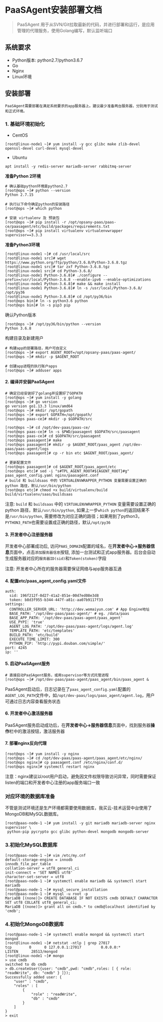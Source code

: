 # PaaSAgent安装部署文档

> PaaSAgent 用于从SVN/Git拉取最新的代码，并进行部署和运行，是应用管理的代理服务，使用Golang编写，默认监听端口

## 系统要求

- Python版本: python2.7/python3.6.7
- Go
- Nginx
- Linux环境

## 安装部署
    PaaSAgent需要部署在满足系统要求的app服务器上。建议最少准备两台服务器，分别用于测试和正式环境。

### 1. 基础环境初始化

- CentOS

```
[root@linux-node1 ~]# yum install -y gcc glibc make zlib-devel openssl-devel curl-devel mysql-devel
```

- Ubuntu

```
apt install -y redis-server mariadb-server rabbitmq-server
```

**准备Python 2环境**
```
# 确认基础python环境是python2.7
[root@ops ~]# python --version
Python 2.7.15

# 执行以下命令确定python的安装路径
[root@ops ~]# which python

# 安装 virtualenv 及 预装包
[root@ops ~]# pip install -r /opt/opsany-paas/paas-ce/paasagent/etc/build/packages/requirements.txt
[root@ops ~]# pip install virtualenv virtualenvwrapper supervisor==3.3.3
```

**准备Python3环境**

```
[root@linux-node1 ~]# cd /usr/local/src
[root@linux-node1 src]# wget https://www.python.org/ftp/python/3.6.8/Python-3.6.8.tgz
[root@linux-node1 src]# tar zxf Python-3.6.8.tgz
[root@linux-node1 src]# cd Python-3.6.8/
[root@linux-node1 Python-3.6.8]# ./configure --prefix=/usr/local/Python-3.6.8 --enable-ipv6 --enable-optimizations
[root@linux-node1 Python-3.6.8]# make && make install
[root@linux-node1 Python-3.6.8]# ln -s /usr/local/Python-3.6.8/ /opt/py36
[root@linux-node1 Python-3.6.8]# cd /opt/py36/bin
[root@ops bin]# ln -s python3.6 python
[root@ops bin]# ln -s pip3 pip
```

确认Python版本
```
[root@ops ~]# /opt/py36/bin/python --version
Python 3.6.8
```

构建目录及新建用户
```
# 构建app的部署路径，用户可自定义
[root@ops ~]# export AGENT_ROOT=/opt/opsany-paas/paas-agent/
[root@ops ~]# mkdir -p $AGENT_ROOT

# 创建app进程的执行账户apps
[root@ops ~]# adduser apps
```

#### 2. 编译并安装PaaSAgent

```
# 确定已经安装好了golang并设置好了GOPATH
[root@ops ~]# yum install -y golang
[root@ops ~]# go version
go version go1.13.3 linux/amd64
[root@ops ~]# mkdir /opt/gopath
[root@ops ~]# export GOPATH=/opt/gopath/
[root@ops paas-ce]# mkdir -p $GOPATH/src

[root@ops ~]# cd /opt/dev-paas/paas-ce/
[root@ops paas-ce]# ln -s $PWD/paasagent $GOPATH/src/paasagent
[root@ops paas-ce]# cd $GOPATH/src/paasagent
[root@ops paasagent]# make
[root@ops paasagent]# mkdir -p $AGENT_ROOT/paas_agent /opt/dev-paas/paas-agent/logs
[root@ops paasagent]# cp -r bin etc $AGENT_ROOT/paas_agent/

# 更新配置文件
[root@ops paasagent]# cd $AGENT_ROOT/paas_agent/etc
[root@ops etc]# sed -i "s#TPL_AGENT_ROOT#${AGENT_ROOT}#g" paas_agent_config.yaml nginx/paasagent.conf
# build 和 buildsaas 中的 VIRTUALENVWRAPPER_PYTHON 变量需要设置正确的 python 路径，默认/usr/bin/python
[root@ops etc]# chmod +x build/virtualenv/build  build/virtualenv/saas/buildsaas

```

注意: `build` 和 `buildsaas` 中的 `VIRTUALENVWRAPPER_PYTHON` 变量需要设置正确的 python 路径，默认`/usr/bin/python`, 如果上一步`which python`的返回结果不是`/usr/bin/python`, 需要修改为对应正确的路径；如果用到了python3，`PYTHON3_PATH`也需要设置成正确的路径，默认`/opt/py36`

#### 3. 开发者中心注册服务器

开发者中心部署成功后, 访问`PAAS_DOMAIN`配置的域名，在**开发者中心->服务器信息**页面中，点击`添加服务器信息`按钮, 添加一台测试和正式app服务器。后台会自动生成服务器对应的`服务器ID(sid)`和`Token(stoken)`字段

注意: 开发者中心所在的服务器需要保证网络与app服务器互通

#### 4. 配置etc/paas_agent_config.yaml文件

```
auth:
  sid: 196f212f-0d27-41a2-851e-00d7ed08e3d8
  token: b8d3f955-b344-447f-a81c-aa07b9117f33
settings:
  CONTROLLER_SERVER_URL: 'http://dev.womaiyun.com' # App Engine地址
  BASE_PATH: '/opt/dev-paas/paas-agent/' # eg. /data/paas
  BASE_APP_PATH: '/opt/dev-paas/paas-agent/paas_agent'
  USE_PYPI: 'true'
  AGENT_LOG_PATH: '/opt/dev-paas/paas-agent/logs/agent.log'
  TEMPLATE_PATH: 'etc/templates'
  BUILD_PATH: 'etc/build'
  EXECUTE_TIME_LIMIT: 300
  PYTHON_PIP: 'http://pypi.douban.com/simple/'
port: 4245
ip: ''
```

#### 5. 启动PaaSAgent服务

```
# 直接启动PaaSAgent服务，或用supervisor等方式托管进程
[root@ops ~]# /opt/dev-paas/paas-agent/paas_agent/bin/paas_agent &
```
PaaSAgent启动后，日志记录在了`paas_agent_config.yaml`配置的`AGENT_LOG_PATH`文件中，如`/opt/dev-paas/logs/paas_agent/agent.log`，用户可通过日志内容查看服务状态

#### 6. 开发者中心激活服务器
PaaSAgent服务启动成功后，在**开发者中心->服务器信息**页面中，找到服务器**操作**栏中的激活按钮，激活服务器

#### 7. 部署nginx反向代理
```
[root@ops ~]# yum install -y nginx
[root@ops ~]# cd /opt/dev-paas/paas-agent/paas_agent/etc/nginx/
[root@ops nginx]# cp paasagent.conf /etc/nginx/conf.d/
[root@ops nginx]# systemctl restart nginx
```

注意：nginx建议以root用户启动，避免因文件权限导致访问异常，同时需要保证listen的端口和开发者中心注册的app服务端口一致


### 对应环境的数据库准备

不管是测试环境还是生产环境都需要使用数据库，我买云-技术运营中台使用了MongoDB和MySQL数据库。

```
[root@paas-node-1 ~]# yum install -y git mariadb mariadb-server nginx supervisor \
 python-pip pycrypto gcc glibc python-devel mongodb mongodb-server
```

### 3.初始化MySQL数据库
```
[root@paas-node-1 ~]# vim /etc/my.cnf
default-storage-engine = innodb
innodb_file_per_table
collation-server = utf8_general_ci
init-connect = 'SET NAMES utf8'
character-set-server = utf8
[root@paas-node-1 ~]# systemctl enable mariadb && systemctl start mariadb
[root@paas-node-1 ~]# mysql_secure_installation 
[root@paas-node-1 ~]# mysql -u root -p
MariaDB [(none)]> CREATE DATABASE IF NOT EXISTS cmdb DEFAULT CHARACTER SET utf8 COLLATE utf8_general_ci;
MariaDB [(none)]> grant all on cmdb.* to cmdb@localhost identified by 'cmdb';
```

### 4.初始化MongoDB数据库
```
[root@paas-node-1 ~]# systemctl enable mongod && systemctl start mongod
[root@linux-node1 ~]# netstat -ntlp | grep 27017
tcp        0      0 127.0.0.1:27017         0.0.0.0:*               LISTEN      28513/mongod
[root@linux-node1 ~]# mongo
> use cmdb
switched to db cmdb
> db.createUser({user: "cmdb",pwd: "cmdb",roles: [ { role: "readWrite", db: "cmdb" } ]});
Successfully added user: {
	"user" : "cmdb",
	"roles" : [
		{
			"role" : "readWrite",
			"db" : "cmdb"
		}
	]
}
> exit

```
